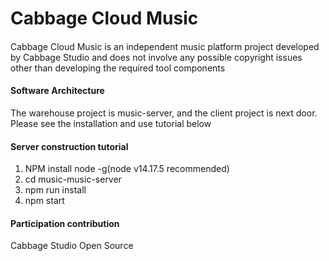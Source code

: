 # Cabbage Cloud Music  
 
####  
Cabbage Cloud Music is an independent music platform project developed by Cabbage Studio and does not involve any possible copyright issues other than developing the required tool components  
 
#### Software Architecture  
The warehouse project is music-server, and the client project is next door. Please see the installation and use tutorial below  
 
#### Server construction tutorial  
1. NPM install node -g(node v14.17.5 recommended)  
2. cd music-music-server  
3. npm run install  
4. npm start  
 
#### Participation contribution  
Cabbage Studio Open Source  